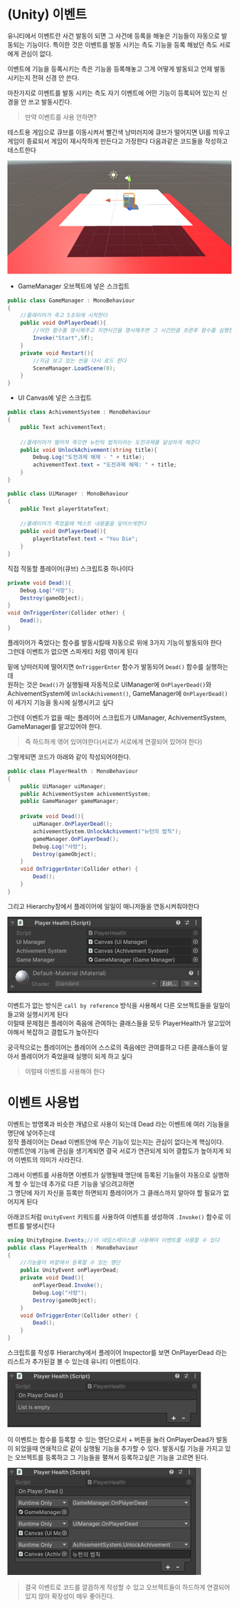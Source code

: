 # (Unity) 이벤트
유니티에서 이벤트란 사건 발동이 되면 그 사건에 등록을 해놓은 기능들이 자동으로 발동되는 기능이다. 특이한 것은 이벤트를 발동 시키는 측도 기능을 등록 해놨던 측도 서로에게 관심이 없다.

이벤트에 기능을 등록시키는 측은 기능을 등록해놓고 그게 어떻게 발동되고 언제 발동 시키는지 전혀 신경 안 쓴다.

마찬가지로 이벤트를 발동 시키는 측도 자기 이벤트에 어떤 기능이 등록되어 있는지 신경을 안 쓰고 발동시킨다.
> 만약 이벤트를 사용 안하면?

테스트용 게임으로 큐브를 이동시켜서 빨간색 낭떠러지에 큐브가 떨어지면 UI를 띄우고 게임이 종료되서 게임이 재시작하게 만든다고 가정한다
다음과같은 코드들을 작성하고 테스트한다

![image1](images/image1.png)

* GameManager 오브젝트에 넣은 스크립트
```cs
public class GameManager : MonoBehaviour
{
    //플레이어가 죽고 5초뒤에 시작한다
    public void OnPlayerDead(){
        //어떤 함수를 명시해주고 지연시간을 명시해주면 그 시간만큼 흐른후 함수를 실행한다
        Invoke("Start",5f);
    }
    private void Restart(){
        //지금 보고 있는 씬을 다시 로드 한다
        SceneManager.LoadScene(0);
    }
}
```
* UI Canvas에 넣은 스크립트
```cs
public class AchivementSystem : MonoBehaviour
{
    public Text achivementText;

    //플레이어가 떨어져 죽으면 뉴턴의 법칙이라는 도전과제를 달성하게 해준다
    public void UnlockAchivement(string title){
        Debug.Log("도전과제 해제 - " + title);
        achivementText.text = "도전과제 해제: " + title;
    }
}
```
```cs
public class UiManager : MonoBehaviour
{
    public Text playerStateText;

    //플레이어가 죽었을때 텍스트 내용물을 덮어쓰게한다
    public void OnPlayerDead(){
        playerStateText.text = "You Die";
    }
}
```

직접 작동할 플레이어(큐브) 스크립트중 하나이다
```cs
private void Dead(){
    Debug.Log("사망");
    Destroy(gameObject);
}
void OnTriggerEnter(Collider other) {
    Dead();
}
```

플레이어가 죽었다는 함수를 발동시킬때 자동으로 위에 3가지 기능이 발동되야 한다  
그런데 이벤트가 없으면 스파게티 처럼 엮이게 된다  

밑에 낭떠러지에 떨어지면 `OnTriggerEnter` 함수가 발동되어 `Dead()` 함수를 실행하는데  
원하는 것은 `Dead()`가 실행될때 자동적으로 UIManager에 `OnPlayerDead()`와 AchivementSystem에 `UnlockAchivement()`, 
GameManager에 `OnPlayerDead()` 이 세가지 기능을 동시에 실행시키고 싶다  

그런데 이벤트가 없을 때는 플레이어 스크립트가 UIManager, AchivementSystem, GameManager를 알고있어야 한다.
> 즉 하드하게 엮어 있어야한다(서로가 서로에게 연결되어 있어야 한다)

그렇게되면 코드가 아래와 같이 작성되어야한다.
```cs
public class PlayerHealth : MonoBehaviour
{
    public UiManager uiManager;
    public AchivementSystem achivementSystem;
    public GameManager gameManager;

    private void Dead(){
        uiManager.OnPlayerDead();
        achivementSystem.UnlockAchivement("뉴턴의 법칙");
        gameManager.OnPlayerDead();
        Debug.Log("사망");
        Destroy(gameObject);
    }
    void OnTriggerEnter(Collider other) {
        Dead();
    }
}
```
그리고 Hierarchy창에서 플레이어에 일일이 매니저들을 연동시켜줘야한다  

![image2](images/image2.png)

이벤트가 없는 방식은 `call by reference` 방식을 사용해서 다른 오브젝트들을 일일이 들고와 실행시키게 된다  
이럴때 문제점은 플레이어 죽음에 관여하는 클래스들을 모두 PlayerHealth가 알고있어야해서 복잡하고 결합도가 높아진다

궁극적으로는 플레이어는 플레이어 스스로의 죽음에만 관여를하고 다른 클래스들이 알아서 플레이어가 죽었을때 실행이 되게 하고 싶다  
> 이럴때 이벤트를 사용해야 한다

# 이벤트 사용법

이벤트는 방명록과 비슷한 개념으로 사용이 되는데 Dead 라는 이벤트에 여러 기능들을 명단에 넣어주는데  
정작 플레이어는 Dead 이벤트안에 무슨 기능이 있는지는 관심이 없다는게 핵심이다.  
이벤트안에 기능에 관심을 생기게되면 결국 서로가 연관되게 되어 결합도가 높아지게 되어 이벤트의 의미가 사라진다.  

그래서 이벤트를 사용하면 이벤트가 실행될때 명단에 등록된 기능들이 자동으로 실행하게 할 수 있는데 추가로 다른 기능을 넣으려고하면  
그 명단에 자기 자신을 등록만 하면되지 플레이어가 그 클래스까지 알아야 할 필요가 없어지게 된다

아래코드처럼 `UnityEvent` 키워드를 사용하여 이벤트를 생성하여 `.Invoke()` 함수로 이벤트를 발생시킨다
```cs
using UnityEngine.Events;//이 네임스페이스를 사용해야 이벤트를 사용할 수 있다
public class PlayerHealth : MonoBehaviour
{
    //기능들이 바깥에서 등록할 수 있는 명단
    public UnityEvent onPlayerDead;
    private void Dead(){
        onPlayerDead.Invoke();
        Debug.Log("사망");
        Destroy(gameObject);
    }
    void OnTriggerEnter(Collider other) {
        Dead();
    }
}
```
스크립트를 작성후 Hierarchy에서 플레이어 Inspector를 보면 OnPlayerDead 라는 리스트가 추가된걸 볼 수 있는데 유니티 이벤트이다.

![image3](images/image3.png)

이 이벤트는 함수를 등록할 수 있는 명단으로서 + 버튼을 눌러 OnPlayerDead가 발동이 되었을때 연쇄적으로 같이 실행될 기능을 추가할 수 있다.
발동시킬 기능을 가지고 있는 오브젝트를 등록하고 그 기능들을 펼쳐서 등록하고싶은 기능을 고르면 된다.

![image4](images/image4.png)

> 결국 이벤트로 코드를 깔끔하게 작성할 수 있고 오브젝트들이 하드하게 연결되어있지 않아 확장성이 매우 좋아진다.
